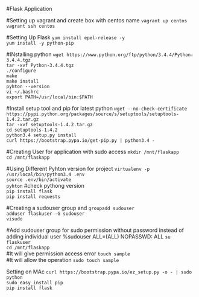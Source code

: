 #Flask Application

#Setting up vagrant and create box with centos name
`vagrant up centos`</br>
`vagrant ssh centos`

#Setting Up Flask
`yum install epel-release -y`</br>
`yum install -y python-pip`

#INstalling python
`wget https://www.python.org/ftp/python/3.4.4/Python-3.4.4.tgz`</br>
`tar -xvf Python-3.4.4.tgz`</br>
`./configure`</br>
`make`</br>
`make install`</br>
`pyhton --version`</br>
`vi ~/.bashrc`</br>
`export PATH=/usr/local/bin:$PATH`</br>

#Install setup tool and pip for latest python
`wget --no-check-certificate https://pypi.python.org/packages/source/s/setuptools/setuptools-1.4.2.tar.gz`</br>
`tar -xvf setuptools-1.4.2.tar.gz`</br>
`cd setuptools-1.4.2`</br>
`python3.4 setup.py install`</br>
`curl https://bootstrap.pypa.io/get-pip.py | python3.4 -`</br>

#Creating User for application with sudo access
`mkdir /mnt/flaskapp`</br>
`cd /mnt/flaskapp`</br>

#Using Different Pyhton version for project
`virtualenv -p /usr/local/bin/python3.4 .env`</br>
`source .env/bin/activate`</br>
`pyhton` #check pythong version </br>
`pip install flask` </br>
`pip install requests` </br>

#Creating a sudouser group and 
`groupadd sudouser`</br>
`adduser flaskuser -G sudouser`</br>
`visudo`</br>

#Add sudouser group for sudo permission without password instead of adding individual user
%sudouser       ALL=(ALL)       NOPASSWD: ALL
`su flaskuser`</br>
`cd /mnt/flaskapp`</br>
#It will give permission access error
`touch sample`</br>
#It will allow the operation
`sudo touch sample`</br>

Setting on MAc
`curl https://bootstrap.pypa.io/ez_setup.py -o - | sudo python`</br>
`sudo easy_install pip`</br>
`pip install flask`</br>
